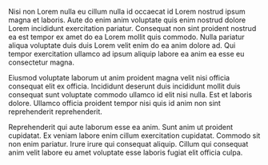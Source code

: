 Nisi non Lorem nulla eu cillum nulla id occaecat id Lorem nostrud ipsum magna et laboris. Aute do enim anim voluptate quis enim nostrud dolore Lorem incididunt exercitation pariatur. Consequat non sint proident nostrud ea est tempor ex amet do ea Lorem mollit quis commodo. Nulla pariatur aliqua voluptate duis duis Lorem velit enim do ea anim dolore ad. Qui tempor exercitation ullamco ad ipsum aliquip labore ea anim ea esse eu consectetur magna.

Eiusmod voluptate laborum ut anim proident magna velit nisi officia consequat elit ex officia. Incididunt deserunt duis incididunt mollit duis consequat sunt voluptate commodo ullamco id elit nisi nulla. Est et laboris dolore. Ullamco officia proident tempor nisi quis id anim non sint reprehenderit reprehenderit.

Reprehenderit qui aute laborum esse ea anim. Sunt anim ut proident cupidatat. Ex veniam labore enim cillum exercitation cupidatat. Commodo sit non enim pariatur. Irure irure qui consequat aliquip. Cillum qui consequat anim velit labore eu amet voluptate esse laboris fugiat elit officia culpa.
